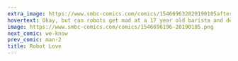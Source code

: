 ```yaml
---
extra_image: https://www.smbc-comics.com/comics/154669632820190105after.png
hovertext: Okay, but can robots get mad at a 17 year old barista and demand to see the manager?
image: https://www.smbc-comics.com/comics/1546696196-20190105.png
next_comic: we-know
prev_comic: man-2
title: Robot Love
---
```


